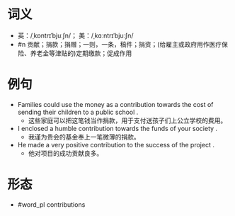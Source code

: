 # 词义
- 英：/ˌkɒntrɪˈbjuːʃn/； 美：/ˌkɑːntrɪˈbjuːʃn/
- #n 贡献；捐款；捐赠；一则，一条，稿件；捐资；(给雇主或政府用作医疗保险、养老金等津贴的)定期缴款；促成作用
# 例句
- Families could use the money as a contribution towards the cost of sending their children to a public school .
	- 这些家庭可以把这笔钱当作捐款，用于支付送孩子们上公立学校的费用。
- I enclosed a humble contribution towards the funds of your society .
	- 我谨为贵会的基金奉上一笔微薄的捐款。
- He made a very positive contribution to the success of the project .
	- 他对项目的成功贡献良多。
# 形态
- #word_pl contributions
